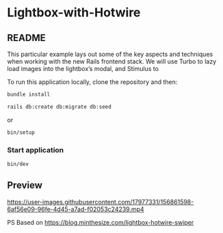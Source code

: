 # Lightbox-with-Hotwire

## README

This particular example lays out some of the key aspects and techniques when working with the new Rails frontend stack. We will use Turbo to lazy load images into the lightbox’s modal, and Stimulus to

To run this application locally, clone the repository and then:

```bash
bundle install
```
```bash
rails db:create db:migrate db:seed
```
or
```bash
bin/setup
```

### Start application

```bash
bin/dev
```

## Preview

https://user-images.githubusercontent.com/17977331/156861598-6af56e09-96fe-4d45-a7ad-f02053c24239.mp4



PS Based on https://blog.minthesize.com/lightbox-hotwire-swiper
